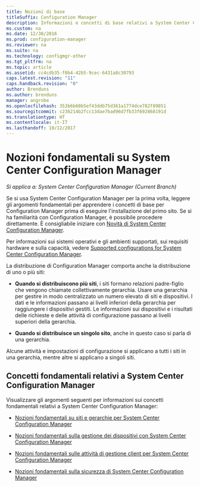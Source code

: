```yaml
---
title: Nozioni di base
titleSuffix: Configuration Manager
description: Informazioni e concetti di base relativi a System Center Configuration Manager.
ms.custom: na
ms.date: 12/30/2016
ms.prod: configuration-manager
ms.reviewer: na
ms.suite: na
ms.technology: configmgr-other
ms.tgt_pltfrm: na
ms.topic: article
ms.assetid: cc4cdb35-f0b4-42b5-9cec-6431a8c30793
caps.latest.revision: "11"
caps.handback.revision: "0"
author: Brenduns
ms.author: brenduns
manager: angrobe
ms.openlocfilehash: 353b6b60b5ef43ddb75d361a1774dce782f89851
ms.sourcegitcommit: c236214b2fcc13dae7bad96d7fb33f692868191d
ms.translationtype: HT
ms.contentlocale: it-IT
ms.lasthandoff: 10/12/2017
---
```

# <a name="fundamentals-of-system-center-configuration-manager"></a>Nozioni fondamentali su System Center Configuration Manager

*Si applica a: System Center Configuration Manager (Current Branch)*

Se si usa System Center Configuration Manager per la prima volta, leggere gli argomenti fondamentali per apprendere i concetti di base per Configuration Manager prima di eseguire l'installazione del primo sito. Se si ha familiarità con Configuration Manager, è possibile procedere direttamente. È consigliabile iniziare con [Novità di System Center Configuration Manager](/sccm/core/plan-design/changes/what-has-changed-from-configuration-manager-2012).  

 Per informazioni sui sistemi operativi e gli ambienti supportati, sui requisiti hardware e sulla capacità, vedere [Supported configurations for System Center Configuration Manager](../../core/plan-design/configs/supported-configurations.md).  

 La distribuzione di Configuration Manager comporta anche la distribuzione di uno o più siti:  

-   **Quando si distribuiscono più siti**, i siti formano relazioni padre-figlio che vengono chiamate collettivamente gerarchia. Usare una gerarchia per gestire in modo centralizzato un numero elevato di siti e dispositivi.  I dati e le informazioni passano ai livelli inferiori della gerarchia per raggiungere i dispositivi gestiti. Le informazioni sui dispositivi e i risultati delle richieste e delle attività di configurazione passano ai livelli superiori della gerarchia.  

-   **Quando si distribuisce un singolo sito**, anche in questo caso si parla di una gerarchia.  

 Alcune attività e impostazioni di configurazione si applicano a tutti i siti in una gerarchia, mentre altre si applicano a singoli siti.  

## <a name="fundamental-concepts-for-system-center-configuration-manager"></a>Concetti fondamentali relativi a System Center Configuration Manager
Visualizzare gli argomenti seguenti per informazioni sui concetti fondamentali relativi a System Center Configuration Manager:  

-   [Nozioni fondamentali su siti e gerarchie per System Center Configuration Manager](../../core/understand/fundamentals-of-sites-and-hierarchies.md)  

-   [Nozioni fondamentali sulla gestione dei dispositivi con System Center Configuration Manager](../../core/understand/fundamentals-of-managing-devices.md)  

-   [Nozioni fondamentali sulle attività di gestione client per System Center Configuration Manager](../../core/understand/fundamentals-of-client-management-tasks.md)  

-   [Nozioni fondamentali sulla sicurezza di System Center Configuration Manager](../../core/understand/fundamentals-of-security.md)  
